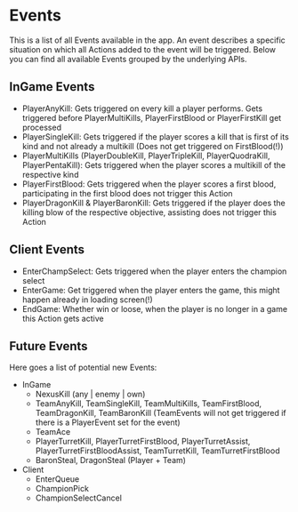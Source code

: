 # Events
This is a list of all Events available in the app.
An event describes a specific situation on which all Actions added to the event will be triggered.
Below you can find all available Events grouped by the underlying APIs.
## InGame Events
- PlayerAnyKill: Gets triggered on every kill a player performs. Gets triggered before PlayerMultiKills, PlayerFirstBlood or PlayerFirstKill get processed
- PlayerSingleKill: Gets triggered if the player scores a kill that is first of its kind and not already a multikill (Does not get triggered on FirstBlood(!))
- PlayerMultiKills (PlayerDoubleKill, PlayerTripleKill, PlayerQuodraKill, PlayerPentaKill): Gets triggered when the player scores a multikill of the respective kind
- PlayerFirstBlood: Gets triggered when the player scores a first blood, participating in the first blood does not trigger this Action
- PlayerDragonKill & PlayerBaronKill: Gets triggered if the player does the killing blow of the respective objective, assisting does not trigger this Action
## Client Events
- EnterChampSelect: Gets triggered when the player enters the champion select
- EnterGame: Get triggered when the player enters the game, this might happen already in loading screen(!)
- EndGame: Whether win or loose, when the player is no longer in a game this Action gets active

  
## Future Events
Here goes a list of potential new Events:
- InGame
    - NexusKill (any | enemy | own)
    - TeamAnyKill, TeamSingleKill, TeamMultiKills, TeamFirstBlood, TeamDragonKill, TeamBaronKill (TeamEvents will not get triggered if there is a PlayerEvent set for the event)
    - TeamAce
    - PlayerTurretKill, PlayerTurretFirstBlood, PlayerTurretAssist, PlayerTurretFirstBloodAssist, TeamTurretKill, TeamTurretFirstBlood
    - BaronSteal, DragonSteal (Player + Team)
- Client
    - EnterQueue
    - ChampionPick
    - ChampionSelectCancel